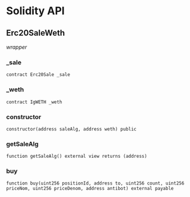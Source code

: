 # Solidity API

## Erc20SaleWeth

_wrapper_

### _sale

```solidity
contract Erc20Sale _sale
```

### _weth

```solidity
contract IgWETH _weth
```

### constructor

```solidity
constructor(address saleAlg, address weth) public
```

### getSaleAlg

```solidity
function getSaleAlg() external view returns (address)
```

### buy

```solidity
function buy(uint256 positionId, address to, uint256 count, uint256 priceNom, uint256 priceDenom, address antibot) external payable
```

